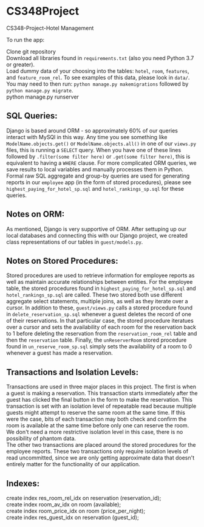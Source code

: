 # CS348Project
CS348-Project-Hotel Management <br />

To run the app: <br />

Clone git repository<br />
Download all libraries found in `requirements.txt` (also you need Python 3.7 or greater).<br />
Load dummy data of your choosing into the tables: `hotel`, `room`, `features`, and `feature_room_rel`.
To see examples of this data, please look in `data/`.<br />
You may need to then run: `python manage.py makemigrations` followed by `python manage.py migrate`.<br />
python manage.py runserver <br />


## SQL Queries:

Django is based around ORM - so approximately 60% of our queries interact with MySQl
in this way. Any time you see something like `ModelName.objects.get()` or `ModelName.objects.all()`
in one of our `views.py` files, this is running a `SELECT` query. When you have one of these lines
followed by `.filter(some filter here)` or `.get(some filter here)`, this is equivalent to having a `WHERE` clause. 
For more complicated ORM queries, we save results to local variables and manually processes them in Python.<br />
Formal raw SQL aggregate and group-by queries are used for generating reports in our `employee` app (in the form of stored procedures), please see `highest_paying_for_hotel_sp.sql` and `hotel_rankings_sp.sql` for these queries.<br />

## Notes on ORM:

As mentioned, Django is very supportive of ORM. After settuping up our local databases and connecting 
this with our Django project, we created class representations of our tables in `guest/models.py`.

## Notes on Stored Procedures:

Stored procedures are used to retrieve information for employee reports as well as maintain accurate 
relationships between entities. For the employee table, the stored procedures found in `highest_paying_for_hotel_sp.sql` and `hotel_rankings_sp.sql` are called. These two stored both use different aggregate select statements, multiple joins, as well as they iterate over a cursor. In addition to these, `guest/views.py` calls a stored procedure found in `delete_reservation_sp.sql` whenever a guest deletes the record of one of their reservations. In that particular case, the stored procedure iteratues over a cursor and sets the availability of each room for the reservation back to 1 before deleting the reservation from the `reservation_room_rel` table and then the `reservation` table. Finally, the `unReserverRoom` stored procedure found in `un_reserve_room_sp.sql` simply sets the availability of a room to 0 whenever a guest has made a reservation.

## Transactions and Isolation Levels:

Transactions are used in three major places in this project. The first is when a guest is making a reservation. This transaction starts immediately after the guest has clicked the final button in the form to make the reservation. This transaction is set with an isolation level of repeatable read because multiple guests might attempt to reserve the same room at the same time. If this were the case, bits of each transaction may both check and confirm the room is available at the same time before only one can reserve the room. We don't need a more restrictive isolation level in this case, there is no possibility of phantom data.<br/>
The other two transactions are placed around the stored procedures for the employee reports. These two transactions only require isolation levels of read uncommitted, since we are only getting approximate data that doesn't entirely matter for the functionality of our application.

## Indexes:<br />

create index res_room_rel_idx on reservation (reservation_id); <br />
create index room_av_idx on room (available); <br />
create index room_price_idx on room (price_per_night); <br />
create index res_guest_idx on reservation (guest_id); <br />
